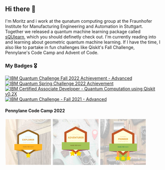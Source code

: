 ## Hi there 👋

I'm Moritz and i work at the qunatum computing group at the Fraunhofer Institute for Manufacturing Engineering and Automation in Stuttgart. Together we released a quantum machine learning package called [sQUlearn](https://github.com/sQUlearn/squlearn), which you should definetly check out. I'm currently reading into and learning about geometric quantum machine learning. If I have the time, I also like to partake in fun challenges like Qiskit's Fall Challenge, Pennylane's Code Camp and Advent of Code.

<!--
**MoritzWillmann/MoritzWillmann** is a ✨ _special_ ✨ repository because its `README.md` (this file) appears on your GitHub profile.

Here are some ideas to get you started:

- 🔭 I’m currently working on ...
- 🌱 I’m currently learning ...
- 👯 I’m looking to collaborate on ...
- 🤔 I’m looking for help with ...
- 💬 Ask me about ...
- 📫 How to reach me: ...
- 😄 Pronouns: ...
- ⚡ Fun fact: ...
-->

### My Badges 🎖️
<!--START_SECTION:badges-->
[![IBM Quantum Challenge Fall 2022 Achievement - Advanced](https://images.credly.com/size/110x110/images/9ea2c759-2222-4b5d-80b7-6873e8def83b/image.png)](http://www.credly.com/badges/cc750c9f-1161-4b58-997b-a5493a4de38c "IBM Quantum Challenge Fall 2022 Achievement - Advanced")
[![IBM Quantum Spring Challenge 2022 Achievement](https://images.credly.com/size/110x110/images/befca7c8-88db-4ffe-a16d-d60a3d87252c/image.png)](http://www.credly.com/badges/ca60135f-8951-40da-9e1d-17eb35e51843 "IBM Quantum Spring Challenge 2022 Achievement")
[![IBM Certified Associate Developer - Quantum Computation using Qiskit v0.2X](https://images.credly.com/size/110x110/images/7f8d686d-dae3-4d9f-8275-fbd449b4008e/IBM_Certified_Associate_Developer_-_Quantum_Computation_using_Qiskit_v0.2X.png)](http://www.credly.com/badges/1c09cb58-03d8-41a0-8fbf-f492742278e7 "IBM Certified Associate Developer - Quantum Computation using Qiskit v0.2X")
[![IBM Quantum Challenge - Fall 2021 - Advanced](https://images.credly.com/size/110x110/images/5ac2919b-daee-47f4-a77e-015dc660a4f8/IBM_Quantum_Challenge_Fall_2021_Achievement_-_Advanced.png)](http://www.credly.com/badges/0872d5d0-a2ef-4e47-9bb3-8f93d159d8ea "IBM Quantum Challenge - Fall 2021 - Advanced")
<!--END_SECTION:badges-->

#### Pennylane Code Camp 2022
<a target="_blank" href="https://verified.sertifier.com/en/verify/21253526623615/?ref=email"><img src="https://github.com/MoritzWillmann/MoritzWillmann/blob/main/21253526623615.png" width=150 alt="Explorer"></a>
<a target="_blank" href="https://verified.sertifier.com/en/verify/19274804620417/?ref=email"><img src="https://github.com/MoritzWillmann/MoritzWillmann/blob/main/19274804620417.png" width=150 alt="Adventurer"></a>
<a target="_blank" href="https://verified.sertifier.com/en/verify/42083630209008/?ref=email"><img src="https://github.com/MoritzWillmann/MoritzWillmann/blob/main/42083630209008.png" width=150 alt="Pioneer"></a>
